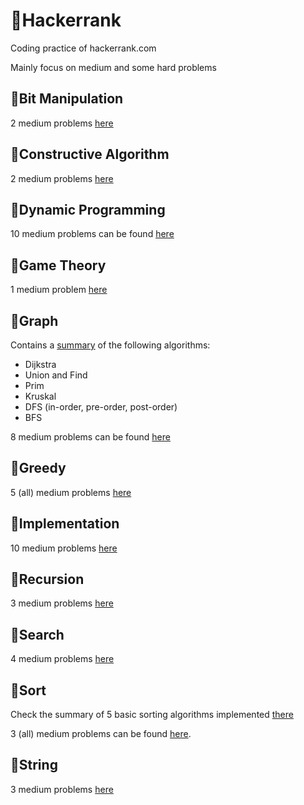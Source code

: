 # &#x1F34F;Hackerrank

Coding practice of hackerrank.com

Mainly focus on medium and some hard problems

## &#x1F4D7;Bit Manipulation
2 medium problems [here](BitManipulation)

## &#x1F4D7;Constructive Algorithm
2 medium problems [here](ConstructiveAlgorithms)

## &#x1F4D7;Dynamic Programming
10 medium problems can be found [here](DynamicProgramming)

## &#x1F4D7;Game Theory
1 medium problem [here](GameTheory)

## &#x1F4D7;Graph
Contains a [summary](Graph/README.md) of the following algorithms:
* Dijkstra
* Union and Find
* Prim
* Kruskal
* DFS (in-order, pre-order, post-order)
* BFS

8 medium problems can be found [here](Graph)

## &#x1F4D7;Greedy
5 (all) medium problems [here](Greedy)

## &#x1F4D7;Implementation
10 medium problems [here](Implementation)

## &#x1F4D7;Recursion
3 medium problems [here](Recursion)

## &#x1F4D7;Search
4 medium problems [here](Search)

## &#x1F4D7;Sort
Check the summary of 5 basic sorting algorithms implemented [there](Sort/sort.py)

3 (all) medium problems can be found [here](Sort).

## &#x1F4D7;String
3 medium problems [here](Strings)
